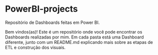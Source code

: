 # PowerBI-projects
Repositório de Dashboards feitas em Power BI.

Bem vindos(as)! Este é um repositório onde você pode encontrar os Dashboards realizadas por mim. Em cada pasta está uma Dashboard diferente, junto com um README.md explicando mais sobre as etapas de ETL e construção dos visuais.
